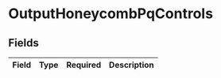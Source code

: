 # OutputHoneycombPqControls


## Fields

| Field       | Type        | Required    | Description |
| ----------- | ----------- | ----------- | ----------- |